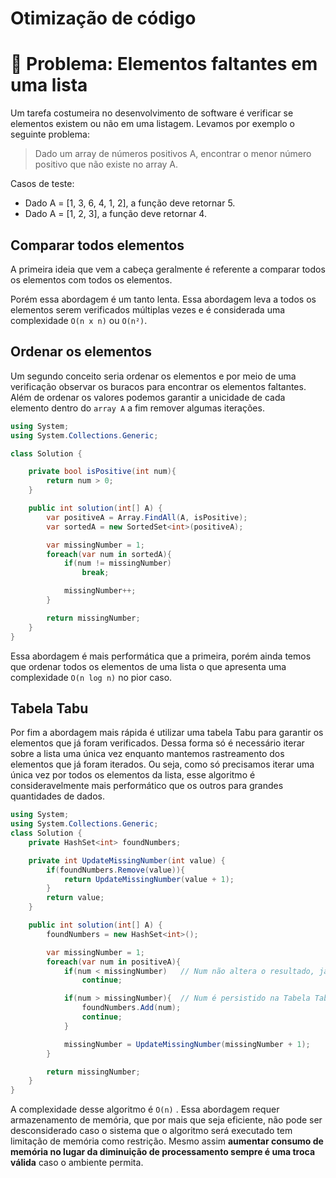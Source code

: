 # Otimização de código

# 📜 Problema: Elementos faltantes em uma lista

Um tarefa costumeira no desenvolvimento de software é verificar se elementos existem ou não em uma listagem. Levamos por exemplo o seguinte problema:

> Dado um array de números positivos A, encontrar o menor número positivo que não existe no array A.

Casos de teste:

- Dado A = [1, 3, 6, 4, 1, 2], a função deve retornar 5.
- Dado A = [1, 2, 3], a função deve retornar 4.

## Comparar todos elementos

A primeira ideia que vem a cabeça geralmente é referente a comparar todos os elementos com todos os elementos.

Porém essa abordagem é um tanto lenta. Essa abordagem leva a todos os elementos serem verificados múltiplas vezes e é considerada uma complexidade `O(n x n)` ou `O(n²)`.

## Ordenar os elementos

Um segundo conceito seria ordenar os elementos e por meio de uma verificação observar os buracos para encontrar os elementos faltantes. Além de ordenar os valores podemos garantir a unicidade de cada elemento dentro do `array A` a fim remover algumas iterações.

```c#
using System;
using System.Collections.Generic;

class Solution {

    private bool isPositive(int num){
        return num > 0;
    }

    public int solution(int[] A) {
        var positiveA = Array.FindAll(A, isPositive);
        var sortedA = new SortedSet<int>(positiveA);

        var missingNumber = 1;
        foreach(var num in sortedA){
            if(num != missingNumber)
                break;

            missingNumber++;
        }

        return missingNumber;
    }
}
```

Essa abordagem é mais performática que a primeira, porém ainda temos que ordenar todos os elementos de uma lista o que apresenta uma complexidade `O(n log n)` no pior caso.

## Tabela Tabu

Por fim a abordagem mais rápida é utilizar uma tabela Tabu para garantir os elementos que já foram verificados. Dessa forma só é necessário iterar sobre a lista uma única vez enquanto mantemos rastreamento dos elementos que já foram iterados. Ou seja, como só precisamos iterar uma única vez por todos os elementos da lista, esse algoritmo é consideravelmente mais performático que os outros para grandes quantidades de dados.

```c#
using System;
using System.Collections.Generic;
class Solution {
    private HashSet<int> foundNumbers;

    private int UpdateMissingNumber(int value) {
        if(foundNumbers.Remove(value)){
            return UpdateMissingNumber(value + 1);
        }
        return value;
    }

    public int solution(int[] A) {
        foundNumbers = new HashSet<int>();

        var missingNumber = 1;
        foreach(var num in positiveA){
            if(num < missingNumber)   // Num não altera o resultado, já que já foi avaliado
                continue;

            if(num > missingNumber){  // Num é persistido na Tabela Tabu para avaliação futura
                foundNumbers.Add(num);
                continue;
            }

            missingNumber = UpdateMissingNumber(missingNumber + 1);
        }

        return missingNumber;
    }
}
```

A complexidade desse algoritmo é  `O(n)` . Essa abordagem requer armazenamento de memória, que por mais que seja eficiente, não pode ser desconsiderado caso o sistema que o algoritmo será executado tem limitação de memória como restrição. Mesmo assim **aumentar consumo de memória no lugar da diminuição de processamento sempre é uma troca válida** caso o ambiente permita.